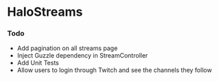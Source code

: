 # HaloStreams

### Todo
* Add pagination on all streams page
* Inject Guzzle dependency in StreamController
* Add Unit Tests
* Allow users to login through Twitch and see the channels they follow
